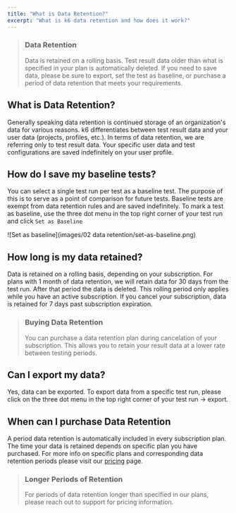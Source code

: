 ```yaml
---
title: "What is Data Retention?"
excerpt: "What is k6 data retention and how does it work?"
---
```


<div class="doc-blockquote" data-props='{"mod": "warning"}'>

> ### Data Retention
>
> Data is retained on a rolling basis. Test result data older than what is specified in
> your plan is automatically deleted. If you need to save data, please be sure to export,
> set the test as baseline, or purchase a period of data retention that meets your
> requirements.

</div>


## What is Data Retention?

Generally speaking data retention is continued storage of an organization's data for various reasons. k6 differentiates between test result data and your user data (projects, profiles, etc.). In terms of data retention, we are referring only to test result data. Your specific user data and test configurations are saved indefinitely on your user profile.

## How do I save my baseline tests?

You can select a single test run per test as a baseline test.  The purpose of this is to serve as a point of comparison for future tests.  Baseline tests are exempt from data retention rules and are saved indefinitely. To mark a test as baseline, use the three dot menu in the top right corner of your test run and click `Set as Baseline`

![Set as baseline](images/02 data retention/set-as-baseline.png)


## How long is my data retained?

Data is retained on a rolling basis, depending on your subscription. For plans with 1 month of data retention, we will retain data for 30 days from the test run. After that period the data is deleted. This rolling period only applies while you have an active subscription.  If you cancel your subscription, data is retained for 7 days past subscription expiration.

> ### Buying Data Retention
>You can purchase a data retention plan during cancelation of your subscription. This allows you to retain your result data at a lower rate between testing periods.

## Can I export my data?

Yes, data can be exported. To export data from a specific test run, please click on the three dot menu in the top right corner of your test run -> export.

## When can I purchase Data Retention

A period data retention is automatically included in every subscription plan. The time your data is retained depends on specific plan you have purchased. For more info on specific plans and corresponding data retention periods please visit our [pricing](https://k6.io/pricing/) page.

> ### Longer Periods of Retention
> For periods of data retention longer than specified in our plans, please reach out to support for pricing information.
